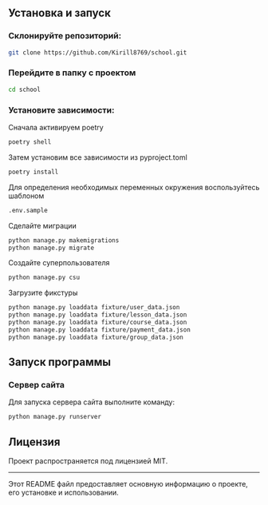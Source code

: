 ## Установка и запуск

### Склонируйте репозиторий:

```bash
git clone https://github.com/Kirill8769/school.git
```

### Перейдите в папку с проектом

```bash
cd school
```

### Установите зависимости:

Сначала активируем poetry
```bash
poetry shell
```

Затем установим все зависимости из pyproject.toml
```bash
poetry install
```

Для определения необходимых переменных окружения воспользуйтесь шаблоном
```bash
.env.sample
```

Сделайте миграции
```bash
python manage.py makemigrations
python manage.py migrate
```

Создайте суперпользователя
```bash
python manage.py csu
```

Загрузите фикстуры
```bash
python manage.py loaddata fixture/user_data.json
python manage.py loaddata fixture/lesson_data.json
python manage.py loaddata fixture/course_data.json
python manage.py loaddata fixture/payment_data.json
python manage.py loaddata fixture/group_data.json
```

## Запуск программы

### Сервер сайта
Для запуска сервера сайта выполните команду:
```bash
python manage.py runserver
```

## Лицензия

Проект распространяется под лицензией MIT.

---

Этот README файл предоставляет основную информацию о проекте, его установке и использовании.
